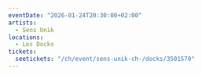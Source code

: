 ```yaml
---
eventDate: "2026-01-24T20:30:00+02:00"
artists:
  - Sens Unik
locations:
  - Les Docks
tickets:
  seetickets: "/ch/event/sens-unik-ch-/docks/3501570"
---
```

